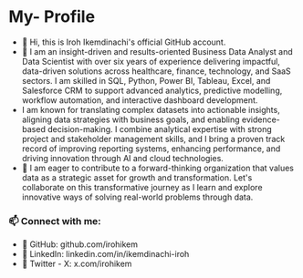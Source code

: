 # My- Profile
- 👋 Hi, this is Iroh Ikemdinachi's official GitHub account.
- 🎯 I am an insight-driven and results-oriented Business Data Analyst and Data Scientist with over six years of experience delivering impactful, data-driven solutions across healthcare, finance, technology, and SaaS sectors. I am skilled in SQL, Python, Power BI, Tableau, Excel, and Salesforce CRM to support advanced analytics, predictive modelling, workflow automation, and interactive dashboard development.
- I am known for translating complex datasets into actionable insights, aligning data strategies with business goals, and enabling evidence-based decision-making. I combine analytical expertise with strong project and stakeholder management skills, and I bring a proven track record of improving reporting systems, enhancing performance, and driving innovation through AI and cloud technologies.
- 👥 I am eager to contribute to a forward-thinking organization that values data as a strategic asset for growth and transformation. Let's collaborate on this transformative journey as I learn and explore innovative ways of solving real-world problems through data.
### 📫 Connect with me:
- 💼 GitHub: github.com/irohikem
- 👥 LinkedIn: linkedin.com/in/ikemdinachi-iroh
- 📸 Twitter - X: x.com/irohikem
